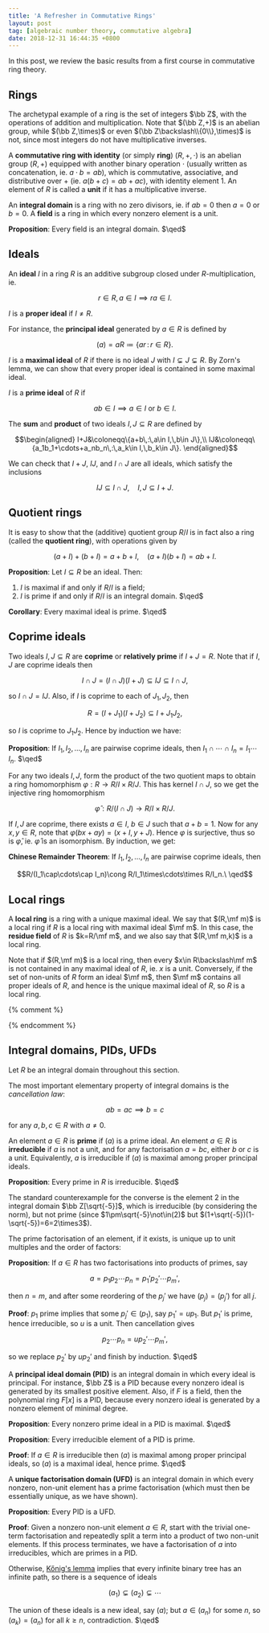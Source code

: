 ```yaml
---
title: 'A Refresher in Commutative Rings'
layout: post
tag: [algebraic number theory, commutative algebra]
date: 2018-12-31 16:44:35 +0800
---
```


In this post, we review the basic results from a first course in commutative ring theory.

<!--more-->

## Rings

The archetypal example of a ring is the set of integers $\bb Z$, with the operations of addition and multiplication. Note that $(\bb Z,+)$ is an abelian group, while $(\bb Z,\times)$ or even $(\bb Z\backslash\\{0\\},\times)$ is not, since most integers do not have multiplicative inverses.

A __commutative ring with identity__ (or simply __ring__) $(R,+,\cdot)$ is an abelian group $(R,+)$ equipped with another binary operation $\cdot$ (usually written as concatenation, ie. $a\cdot b=ab$), which is commutative, associative, and distributive over $+$ (ie. $a(b+c)=ab+ac$), with identity element $1$. An element of $R$ is called a __unit__ if it has a multiplicative inverse.

An __integral domain__ is a ring with no zero divisors, ie. if $ab=0$ then $a=0$ or $b=0$. A __field__ is a ring in which every nonzero element is a unit.

__Proposition__: Every field is an integral domain. $\qed$

## Ideals

An __ideal__ $I$ in a ring $R$ is an additive subgroup closed under $R$-multiplication, ie.

$$r\in R,\,a\in I\implies ra\in I.$$

$I$ is a __proper ideal__ if $I\neq R$.

For instance, the __principal ideal__ generated by $a\in R$ is defined by

$$(a)=aR\coloneqq\{ar\,:\,r\in R\}.$$

$I$ is a __maximal ideal__ of $R$ if there is no ideal $J$ with $I\subsetneq J\subsetneq R$. By Zorn's lemma, we can show that every proper ideal is contained in some maximal ideal.

$I$ is a __prime ideal__ of $R$ if

$$ab\in I\implies a\in I\text{ or }b\in I.$$

The __sum__ and __product__ of two ideals $I,J\subseteq R$ are defined by

$$\begin{aligned}
I+J&\coloneqq\{a+b\,:\,a\in I,\,b\in J\},\\
IJ&\coloneqq\{a_1b_1+\cdots+a_nb_n\,:\,a_k\in I,\,b_k\in J\}.
\end{aligned}$$

We can check that $I+J$, $IJ$, and $I\cap J$ are all ideals, which satisfy the inclusions

$$IJ\subseteq I\cap J,\quad I,J\subseteq I+J.$$

## Quotient rings

It is easy to show that the (additive) quotient group $R/I$ is in fact also a ring (called the __quotient ring__), with operations given by

$$(a+I)+(b+I)=a+b+I,\quad(a+I)(b+I)=ab+I.$$

__Proposition__: Let $I\subseteq R$ be an ideal. Then:
1. $I$ is maximal if and only if $R/I$ is a field;
2. $I$ is prime if and only if $R/I$ is an integral domain. $\qed$

__Corollary__: Every maximal ideal is prime. $\qed$

## Coprime ideals

Two ideals $I,J\subseteq R$ are __coprime__ or __relatively prime__ if $I+J=R$. Note that if $I,J$ are coprime ideals then

$$I\cap J=(I\cap J)(I+J)\subseteq IJ\subseteq I\cap J,$$

so $I\cap J=IJ$. Also, if $I$ is coprime to each of $J_1,J_2$, then

$$R=(I+J_1)(I+J_2)\subseteq I+J_1J_2,$$

so $I$ is coprime to $J_1J_2$. Hence by induction we have:

__Proposition__: If $I_1,I_2,\ldots,I_n$ are pairwise coprime ideals, then $I_1\cap\cdots\cap I_n=I_1\cdots I_n$. $\qed$

For any two ideals $I,J$, form the product of the two quotient maps to obtain a ring homomorphism $\varphi:R\to R/I\times R/J$. This has kernel $I\cap J$, so we get the injective ring homomorphism

$$\widehat\varphi:R/(I\cap J)\to R/I\times R/J.$$

If $I,J$ are coprime, there exists $a\in I$, $b\in J$ such that $a+b=1$. Now for any $x,y\in R$, note that $\varphi(bx+ay)=(x+I,y+J)$. Hence $\varphi$ is surjective, thus so is $\widehat\varphi$, ie. $\widehat\varphi$ is an isomorphism. By induction, we get:

__Chinese Remainder Theorem__: If $I_1,I_2,\ldots,I_n$ are pairwise coprime ideals, then

$$R/(I_1\cap\cdots\cap I_n)\cong R/I_1\times\cdots\times R/I_n.\ \qed$$

## Local rings

A __local ring__ is a ring with a unique maximal ideal. We say that $(R,\mf m)$ is a local ring if $R$ is a local ring with maximal ideal $\mf m$. In this case, the __residue field__ of $R$ is $k=R/\mf m$, and we also say that $(R,\mf m,k)$ is a local ring.

Note that if $(R,\mf m)$ is a local ring, then every $x\in R\backslash\mf m$ is not contained in any maximal ideal of $R$, ie. $x$ is a unit. Conversely, if the set of non-units of $R$ form an ideal $\mf m$, then $\mf m$ contains all proper ideals of $R$, and hence is the unique maximal ideal of $R$, so $R$ is a local ring.

{% comment %}
<!-- A __semilocal ring__ is a ring with finitely many maximal ideals. By the Chinese remainder theorem,  -->
{% endcomment %}

## Integral domains, PIDs, UFDs

Let $R$ be an integral domain throughout this section.

The most important elementary property of integral domains is the _cancellation law_:

$$ab=ac\implies b=c$$

for any $a,b,c\in R$ with $a\neq0$.

An element $a\in R$ is __prime__ if $(a)$ is a prime ideal. An element $a\in R$ is __irreducible__ if $a$ is not a unit, and for any factorisation $a=bc$, either $b$ or $c$ is a unit. Equivalently, $a$ is irreducible if $(a)$ is maximal among proper principal ideals.

__Proposition__: Every prime in $R$ is irreducible. $\qed$

The standard counterexample for the converse is the element $2$ in the integral domain $\bb Z[\sqrt{-5}]$, which is irreducible (by considering the norm), but not prime (since $1\pm\sqrt{-5}\not\in(2)$ but $(1+\sqrt{-5})(1-\sqrt{-5})=6=2\times3$).

The prime factorisation of an element, if it exists, is unique up to unit multiples and the order of factors:

__Proposition__: If $a\in R$ has two factorisations into products of primes, say

$$a=p_1p_2\cdots p_n=p_1'p_2'\cdots p_m',$$

then $n=m$, and after some reordering of the $p_j'$ we have $(p_j)=(p_j')$ for all $j$.

__Proof__: $p_1$ prime implies that some $p_j'\in(p_1)$, say $p_1'=up_1$. But $p_1'$ is prime, hence irreducible, so $u$ is a unit. Then cancellation gives

$$p_2\cdots p_n=up_2'\cdots p_m',$$

so we replace $p_2'$ by $up_2'$ and finish by induction. $\qed$

A __principal ideal domain (PID)__ is an integral domain in which every ideal is principal. For instance, $\bb Z$ is a PID because every nonzero ideal is generated by its smallest positive element. Also, if $F$ is a field, then the polynomial ring $F[x]$ is a PID, because every nonzero ideal is generated by a nonzero element of minimal degree.

__Proposition__: Every nonzero prime ideal in a PID is maximal. $\qed$

__Proposition__: Every irreducible element of a PID is prime.

__Proof__: If $a\in R$ is irreducible then $(a)$ is maximal among proper principal ideals, so $(a)$ is a maximal ideal, hence prime. $\qed$

A __unique factorisation domain (UFD)__ is an integral domain in which every nonzero, non-unit element has a prime factorisation (which must then be essentially unique, as we have shown).

__Proposition__: Every PID is a UFD.

__Proof__: Given a nonzero non-unit element $a\in R$, start with the trivial one-term factorisation and repeatedly split a term into a product of two non-unit elements. If this process terminates, we have a factorisation of $a$ into irreducibles, which are primes in a PID.

Otherwise, [Kőnig's lemma](https://en.wikipedia.org/wiki/K%C5%91nig%27s_lemma) implies that every infinite binary tree has an infinite path, so there is a sequence of ideals

$$(a_1)\subsetneq(a_2)\subsetneq\cdots$$

The union of these ideals is a new ideal, say $(a)$; but $a\in(a_n)$ for some $n$, so $(a_k)=(a_n)$ for all $k\geq n$, contradiction. $\qed$